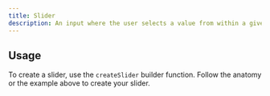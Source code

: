 ```yaml
---
title: Slider
description: An input where the user selects a value from within a given range
---
```


## Usage

To create a slider, use the `createSlider` builder function. Follow the anatomy
or the example above to create your slider.
